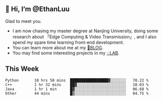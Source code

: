 ## 👋 Hi, I’m @EthanLuu

Glad to meet you.

- I am now chasing my master degree at Nanjing University, doing some research about 「Edge Computing & Video Transmission」, and I also spend my spare time learning front-end development.
- You can learn more about me at my [📝BLOG](https://blog.ethanloo.cn).
- You may find some interesting projects in my [💡LAB](https://lab.ethanloo.cn).

## This Week
<!--START_SECTION:waka-->

```text
Python       10 hrs 50 mins  █████████████████▓░░░░░░░   70.22 %
C++          1 hr 32 mins    ██▓░░░░░░░░░░░░░░░░░░░░░░   10.03 %
Java         1 hr 1 min      █▓░░░░░░░░░░░░░░░░░░░░░░░   06.68 %
Other        44 mins         █▒░░░░░░░░░░░░░░░░░░░░░░░   04.75 %
```

<!--END_SECTION:waka-->
